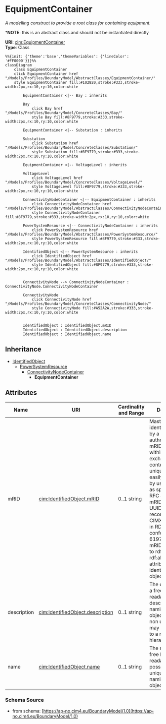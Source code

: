 # EquipmentContainer

_A modelling construct to provide a root class for containing equipment._

*__NOTE__: this is an abstract class and should not be instantiated directly

**URI**: [cim:EquipmentContainer](https://cim.ucaiug.io/ns#EquipmentContainer)<br />
**Type**: Class

```mermaid
%%{init: {'theme':'base','themeVariables': {'lineColor': '#FF0000'}}}%%
classDiagram
    class EquipmentContainer
    click EquipmentContainer href "/Models/Profiles/BoundaryModel/AbstractClasses/EquipmentContainer/"
    style EquipmentContainer fill:#102820,stroke:#333,stroke-width:2px,rx:10,ry:10,color:white

        EquipmentContainer <|-- Bay : inherits

        Bay
            click Bay href "/Models/Profiles/BoundaryModel/ConcreteClasses/Bay/"
            style Bay fill:#8F9779,stroke:#333,stroke-width:2px,rx:10,ry:10,color:white

        EquipmentContainer <|-- Substation : inherits

        Substation
            click Substation href "/Models/Profiles/BoundaryModel/ConcreteClasses/Substation/"
            style Substation fill:#8F9779,stroke:#333,stroke-width:2px,rx:10,ry:10,color:white

        EquipmentContainer <|-- VoltageLevel : inherits

        VoltageLevel
            click VoltageLevel href "/Models/Profiles/BoundaryModel/ConcreteClasses/VoltageLevel/"
            style VoltageLevel fill:#8F9779,stroke:#333,stroke-width:2px,rx:10,ry:10,color:white
     
        ConnectivityNodeContainer <|-- EquipmentContainer : inherits
            click ConnectivityNodeContainer href "/Models/Profiles/BoundaryModel/AbstractClasses/ConnectivityNodeContainer/"
            style ConnectivityNodeContainer fill:#8F9779,stroke:#333,stroke-width:2px,rx:10,ry:10,color:white
     
        PowerSystemResource <|-- ConnectivityNodeContainer : inherits
            click PowerSystemResource href "/Models/Profiles/BoundaryModel/AbstractClasses/PowerSystemResource/"
            style PowerSystemResource fill:#8F9779,stroke:#333,stroke-width:2px,rx:10,ry:10,color:white
     
        IdentifiedObject <|-- PowerSystemResource : inherits
            click IdentifiedObject href "/Models/Profiles/BoundaryModel/AbstractClasses/IdentifiedObject/"
            style IdentifiedObject fill:#8F9779,stroke:#333,stroke-width:2px,rx:10,ry:10,color:white


        ConnectivityNode --> ConnectivityNodeContainer : ConnectivityNode.ConnectivityNodeContainer

        ConnectivityNode
            click ConnectivityNode href "/Models/Profiles/BoundaryModel/ConcreteClasses/ConnectivityNode/"
            style ConnectivityNode fill:#A52A2A,stroke:#333,stroke-width:2px,rx:10,ry:10,color:white


        IdentifiedObject : IdentifiedObject.mRID
        IdentifiedObject : IdentifiedObject.description
        IdentifiedObject : IdentifiedObject.name
```

## Inheritance
* [IdentifiedObject](/Models/Profiles/BoundaryModel/AbstractClasses/IdentifiedObject/)
    * [PowerSystemResource](/Models/Profiles/BoundaryModel/AbstractClasses/PowerSystemResource/)
        * [ConnectivityNodeContainer](/Models/Profiles/BoundaryModel/AbstractClasses/ConnectivityNodeContainer/)
            * **EquipmentContainer**

## Attributes
| Name | URI | Cardinality and Range | Description | Inheritance |
| ---  | --- | --- | --- | --- |
| mRID | [cim:IdentifiedObject.mRID](https://cim.ucaiug.io/ns#IdentifiedObject.mRID) | 0..1 string | Master resource identifier issued by a model authority. The mRID is unique within an exchange context. Global uniqueness is easily achieved by using a UUID, as specified in RFC 4122, for the mRID. The use of UUID is strongly recommended.For CIMXML data files in RDF syntax conforming to IEC 61970-552, the mRID is mapped to rdf:ID or rdf:about attributes that identify CIM object elements. | IdentifiedObject |
| description | [cim:IdentifiedObject.description](https://cim.ucaiug.io/ns#IdentifiedObject.description) | 0..1 string | The description is a free human readable text describing or naming the object. It may be non unique and may not correlate to a naming hierarchy. | IdentifiedObject |
| name | [cim:IdentifiedObject.name](https://cim.ucaiug.io/ns#IdentifiedObject.name) | 0..1 string | The name is any free human readable and possibly non unique text naming the object. | IdentifiedObject |

### Schema Source
* from schema: [https://ap-no.cim4.eu/BoundaryModel/1.0](https://ap-no.cim4.eu/BoundaryModel/1.0)
